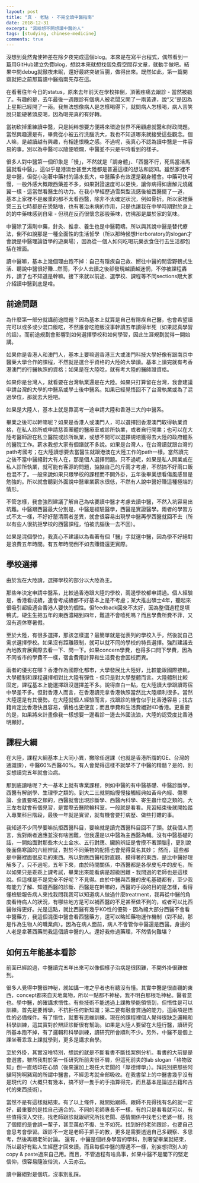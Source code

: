 ```yaml
---
layout: post
title: "真 · 老點 · 不完全讀中醫指南"
date: 2018-12-31
excerpt: "寫給想不開想讀中醫的人"
tags: [studying, chinese-medicine]
comments: true
---
```


沒想到竟然鬼使神差在除夕夜完成這個blog。本來是在寫平台程式，偶然看到一篇用GitHub建立免費blog，想說本來就想找個免費空間存文章，就動手做吧。結果中間debug就徹夜未眠，還好最終突破盲腸，做得出來。既然如此，第一篇開齋就把之前那篇讀中醫指南先存在這。

在看著往年今日的status，原來去年前天在學校摔倒，頂著疼痛去跟診 - 當然被戳了。有趣的是，去年最後一週跟診有個病人被老闆又開了一兩黃連，說“又”是因為上星期已經開了一兩。我無法想像病人是怎樣喝得下，就問病人怎樣喝，病人苦笑說只能硬著頭皮喝，因為喝完真的有好轉。

當初砍掉重練讀中醫，只是純粹想要方便將來環遊世界不用顧慮就醫和財政問題。當然興趣還是有，畢竟從小被五行洗腦洗大，我也不知道哪來就接受這些觀念。個人嘛，是越讀越有興趣，有相逢恨晚之感。不過呢，我真心不認為讀中醫是一件容易的事。別以為中醫可以隨便唬爛，中醫並不只是平時看到的樣子。

很多人對中醫第一個印象是「慢」，不然就是「調身體」、「西醫不行，死馬當活馬醫就看中醫」，這似乎是港澳台甚至大陸都是普遍這樣的想法和認知。雖然家裡不是中醫，但從小泡著中藥材的湯水長大，中醫藥多有效還是親身體會。中藥可快可慢，一般外感大概跟西藥差不多，如果對證速度可以更快，讓你病得如唐解元燒雞翼一樣 - 這當然看醫生的功力。在我小學經歷過雪梨型流感後被西醫擺了一道，基本上家裡不是嚴重的都不太看西醫，除非不太確定狀況，例如骨折。所以家裡藥煲三五七時都是在煲點啥，也有著治未病的作用，只是也讓我在中學時期對於身上的的中藥味感到自卑 - 但現在反而很懷念那股藥味，彷彿那是屬於家的氣味。

中醫除了湯劑中藥，針灸、推拿、養生也是中醫範疇。所以與其說中醫是替代療法，倒不如說那是一種全面性的生活哲學（所以那時候想Herboratory的slogan才會說是中醫理論哲學的遊樂場），因為從一個人如何吃喝玩樂衣食住行去生活都包括在裡面。

讀中醫嘛，基本上幾個理由跑不掉：自己有隱疾自己救、嚮往中醫的閒雲野鶴式生活、聽說中醫很好賺...然而，不少人去讀之後卻發現越讀越迷惘，不停被課程轟炸，讀了也不知道是幹嘛。接下來就以前途、選學校、課程等不同sections跟大家介紹讀中醫到底是啥。

## 前途問題

為什麼第一部分就講前途問題？因為基本上就算是自己有隱疾自己醫，也會希望讀完可以或多或少混口飯吃，不然誰會吃飽飯沒事幹讀五年讀得半死（如果認真學習的話）。而前途規劃會影響到如何選擇學校和如何學習，因此生涯規劃就得一開始講。

如果你是香港人和澳門人，基本上要嘛選香港三大或澳門科技大學好像有跟南京中醫藥大學合作的課程，不然就是選合乎資格的大陸的大學讀。基本上讀完就有考香港澳門的行醫執照的資格；如果是在大陸唸，就有考大陸的醫師證資格。

如果你是台灣人，就看要在台灣執業還是在大陸。如果只打算留在台灣，我會建議申請台灣的大學的中醫系或學士後中醫系。如果已經覺悟回不了台灣執業或為了混過學位，那就去大陸吧。

如果是大陸人，基本上就是靠高考一途申請大陸和香港三大的中醫系。

畢業之後可以幹嘛呢？如果是香港人或澳門人，可以選擇回香港澳門取得執業資格，在私人診所或申請慈善團體的醫療車或診所執業，或者自行開業；也可以在大陸考醫師證在私立醫院或診所執業，或想不開可以選擇規培獲得去大陸的政府體系的醫院工作。薪水我想大家有個譜就不多說。如果是台灣人，在台灣讀就跟台灣的path考國考；在大陸讀想要去當醫生就跟港澳在大陸工作的path一樣。當然讀完之後不當中醫絕對大有人在，那是個人選擇問題。只不過呢，如果是私人開業或在私人診所執業，就可能有客源的問題，掂掂自己的斤兩才考慮，不然搞不好兩口飯也混不了。一般來說如果只跟學校的課程而不開外掛，五年後畢業想看傷風感冒是勉強的。所以就會聽到外面說中醫畢業薪水很低，不然有人說中醫好賺這種極端的情形。

不管怎樣，我會強烈建議了解自己為啥要讀中醫才考慮去讀中醫，不然入坑容易出坑難。中醫跟西醫最大分別是，中醫是經驗醫學，西醫是實證醫學。兩者的學習方式不太一樣，不好好釐清兩者差異，就會很容易出現學中醫再學西醫就回不去（所以有些人很抗拒學校的西醫課程，怕被洗腦後一去不回）。

如果是混個學位，我真心不建議以為看著有個「醫」字就選中醫，因為學不好絕對是浪費五年時間。有五年時間倒不如去賺錢還更實際。

## 學校選擇

由於我在大陸讀，選擇學校的部分以大陸為主。

那些年決定申請中醫系，比較過香港跟大陸的學校，兩邊學校都申請過。個人經驗是，香港看成績，連會考成績都不好基本上是不考慮；某大推出碩士4年，聽起來很吸引超級適合香港人要快的個性。但feedback回來不太好，因為整個過程是填鴨式，硬生生把五年的東西濃縮到四年，難道不會噎死嗎？而且學費所費不菲，又沒有週休寒暑假。

至於大陸，有很多選擇，那該怎樣選？最簡單就是從表列的學校入手，然後就自己需求選擇學校。如果沒有距離限制，就可以就不同的學校的特長選擇。強烈建議去內地教育展實際去看一下、問一下。如果concern學費，也得多口問下學費，因為不同省市的學費不一樣，宿舍費用計算和生活費也會因校而異。

兩者的優劣在哪？香港作為國際化都市，大學發展比大陸好，比較能跟國際接軌，大學體制和課程選擇相對比大陸有彈性 - 但只是對大學整體而言。大陸體制比較固定，課程基本上能選擇跟沒選擇差不多。說得直白一點，在大陸讀大學跟讀寄宿中學差不多。但對香港人而言，在香港讀完拿香港執照當然比大陸順利很多。當然大陸還是有其優勢。在大陸就個人經驗而言，找跟診的機會似乎比香港容易；找古籍肯定比香港快且容易，價格也更便宜；而且學費和生活費絕對KO香港。更重要的是，如果將來計畫像我一樣想要一邊看診一邊去外國流浪，大陸的認受度比香港明顯好。

## 課程大綱

在大陸，課程大綱基本上大同小異，撇除任選課（也就是香港所謂的GE、台灣的通識課），中醫60%西醫40%。有人會覺得這樣不就學不了中醫的精髓？是的，別妄想讀完五年就會治病。

那到底讀啥呢？大一基本上就有專業課程，例如中醫的有中醫基礎、中醫診斷學，西醫有解剖學、生理學之類的。到大二三就開始慢慢接觸經典如黃帝內經、傷寒論、金匱要略之類的，西醫就會出現診斷學、西醫內科學、寄生蟲什麼之類的。大三左右就會有個見習，是實際去醫院輪科室，一般就是看看。見習結束後就開始踏入專業科目階段，最後一年就是實習，就有機會要打病歷、做些打雜的事。

我知道不少同學要嘛抗拒西醫科目，要嘛就是讀完西醫科目回不了頭。就我個人而言，我對兩者適應並沒有啥困難，但我還是以中醫為主西醫為輔。沒有中醫基礎的話，一開始面對那些木火土金水、五行對應、臟腑辨証是會摸不著頭腦🧠，更別說後面傷寒論的六經辨証，對於不同藥物的配搭也會覺得莫名其妙； 然而，這些都是中醫裡面很皮毛的東西。所以對應西醫相對直觀、摸得著的東西，是比中醫好理解多了。只不過呢，五年下來，由於時間關係，中西醫都是各學皮毛中的皮毛，所以如果只是乖乖上課考試，畢業出來能看病是超級困難 - 我問過的老師也是這樣說。但這樣是不是完全不好呢？不見得。由於中醫與西醫的皮毛基礎都有，至少我有能力了解、知道西醫的診斷、西醫是在幹嘛的，西醫的手段的目的是怎樣，看得懂檢驗報告病人來找我問我我可以知道病人做過什麼treatment，我再從中醫的角度看待病人的狀況，有哪些地方是可以補西醫的不足甚至做不到的，或者可以比西醫做得更好。光是這點，就比西醫有幾乎KO性的優勢 - 因為絕大部分西醫不會看中醫藥方，我這個混蛋中醫會看西醫藥方，還可以略知藥物運作機制（對不起，那是作為生物人的職業病）。因為在病人面前，病人不會管你中醫還是西醫。身邊的人老是拿著西藥問我這個讀中醫的人。還好我修過藥理，不然情何難堪？

## 如何五年能基本看診

前面已經說過，中醫讀完五年出來可以像個樣子治病是很困難，不開外掛很難做到。

很多人覺得中醫很神秘，就如講一堆之乎者也有聽沒有懂。其實中醫是很直觀的東西，concept都來自天地萬物，所以一點都不神秘，我不明白那根毛神秘。醫者意也。學中醫，的確講求悟性。有些技術不能透過上課教學能領悟到，但悟性是可以訓練。首先是要博學，不抗拒任何新知識；第二要有融會貫通的能力。這兩項是悟性的必備條件。有了悟性，就要有思維訓練。現在的課程裡個人覺得很缺乏邏輯和科學訓練，這其實對於辨証診斷很有幫助。如果是大陸人要留在大陸行醫，讀研究所基本跑不掉，有了邏輯和科學訓練，讀研究所會順利不少。另外，中醫不是個上課坐著乖乖上課就學到，更多是講求自學。

至於外掛，其實沒啥特別，想說的就是不斷看書不斷找案例分析。看書的大前提是會選書。雖然我對於第一任研究所前夫很不屑，但這死前夫的lab slogan「格物致知」倒一直烙印在心頭（後來還加上現任大老闆的「厚德博學」）。拜託別把那些阿貓阿狗啊豬寫的所謂中醫書，不經思考就全部吸收。在我書架上的中醫書幾乎沒有是現代的（大概只有幾本，搞不好一隻手的手指算得完，而且基本是論述古籍和古代的東西技術）。

當然不是有這樣就結束。有了以上條件，就開始跟師。跟師不見得找有名的就一定好，最重要的是找自己適合的。不同的老師專長不一樣，有的只是看看就可以，有些值得深入交往。找老師跟診就跟研究所找老闆、感情關係中找老公老婆一樣，找了個錯的是會誤一輩子，甚至萬劫不復、生不如死。找到好的老師跟診，也要自己會思考會學習。跟診不一定是老師手把手的教，更多是需要透過自己多觀察、多思考，然後再跟老師討論。
還有，中醫是個終身學習的學科，別奢望畢業就結束，所以最好有點人生經歷才回來讀。而且每個中醫的際遇不一樣，別妄想把別人的copy & paste過來自己用。而且，不管過程有啥鳥事，如果中醫不是閣下的堅定信仰，很容易隨波俗流，人云亦云。

讀中醫絕對是個坑，沒事別亂踩。